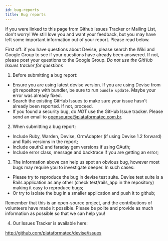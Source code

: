 ```yaml
---
id: bug-reports
title: Bug reports
---
```

If you were linked to this page from Github Issues Tracker or Mailing List, don't worry! We still love you and want your feedback, but you may have left some important information out of your report. Please read below.

First off: if you have questions about Devise, please search the Wiki and Google Group to see if your questions have already been answered. If not, please post your questions to the Google Group. *Do not use the GitHub Issues tracker for questions*

1) Before submitting a bug report:

* Ensure you are using latest devise version. If you are using Devise from git repository with bundler, be sure to run `bundle update`. Maybe your error was already fixed.
* Search the existing GitHub Issues to make sure your issue hasn't already been reported. If not, proceed.
* If you found a security bug, do *NOT* use the GitHub Issue tracker. Please send an email to opensource@plataformatec.com.br.

2) When submitting a bug report:

* Include Ruby, Warden, Devise, OrmAdapter (if using Devise 1.2 forward) and Rails versions in the report;
* Include oauth2 and faraday gem versions if using OAuth;
* Include error class, message and backtrace if you are getting an error;

3) The information above can help us spot an obvious bug, however most bugs may require you to investigate deeper. In such cases:

* Please try to reproduce the bug in devise test suite. Devise test suite is a Rails application as any other (check test/rails_app in the repository) making it easy to reproduce bugs;
* Or try to isolate the bug in a smaller application and push it to github;

Remember that this is an open-source project, and the contributions of volunteers have made it possible. Please be polite and provide as much information as possible so that we can help you!

4) Our Issues Tracker is available here:

http://github.com/plataformatec/devise/issues

